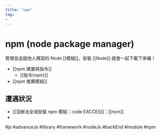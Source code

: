 ```yaml
---
title: "npm"
tag: 
- 
---
```

 # npm (node package manager)
管理並追蹤他人撰寫的 Node [[模組]]，安裝 [[Node]] 就會一起下載下來囉！

- [[npm 建置與指令]]
	- [[指令(npm)]]
- [[npm 推薦模組]]

## 遭遇狀況
- [[沒辦法全域安裝 npm 模組：code EACCES]]：[[nvm]]
- 
#js #advanceJs #library #framework #nodeJs #backEnd #module #npm